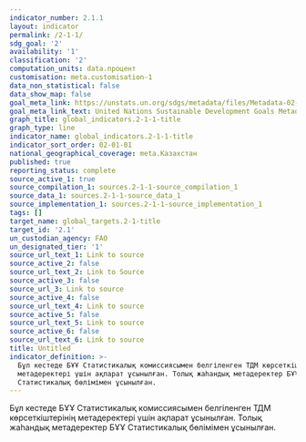 ```yaml
---
indicator_number: 2.1.1
layout: indicator
permalink: /2-1-1/
sdg_goal: '2'
availability: '1'
classification: '2'
computation_units: data.процент
customisation: meta.customisation-1
data_non_statistical: false
data_show_map: false
goal_meta_link: https://unstats.un.org/sdgs/metadata/files/Metadata-02-01-01.pdf
goal_meta_link_text: United Nations Sustainable Development Goals Metadata (pdf 232kB)
graph_title: global_indicators.2-1-1-title
graph_type: line
indicator_name: global_indicators.2-1-1-title
indicator_sort_order: 02-01-01
national_geographical_coverage: meta.Казахстан
published: true
reporting_status: complete
source_active_1: true
source_compilation_1: sources.2-1-1-source_compilation_1
source_data_1: sources.2-1-1-source_data_1
source_implementation_1: sources.2-1-1-source_implementation_1
tags: []
target_name: global_targets.2-1-title
target_id: '2.1'
un_custodian_agency: FAO
un_designated_tier: '1'
source_url_text_1: Link to source
source_active_2: false
source_url_text_2: Link to Source
source_active_3: false
source_url_3: Link to source
source_active_4: false
source_url_text_4: Link to source
source_active_5: false
source_url_text_5: Link to source
source_active_6: false
source_url_text_6: Link to source
title: Untitled
indicator_definition: >-
  Бұл кестеде БҰҰ Статистикалық комиссиясымен белгіленген ТДМ көрсеткіштерінің
  метадеректері үшін ақпарат ұсынылған. Толық жаһандық метадеректер БҰҰ
  Статистикалық бөлімімен ұсынылған.
---
```

 Бұл кестеде БҰҰ Статистикалық комиссиясымен белгіленген ТДМ көрсеткіштерінің метадеректері үшін ақпарат ұсынылған. Толық жаһандық метадеректер БҰҰ Статистикалық бөлімімен ұсынылған.